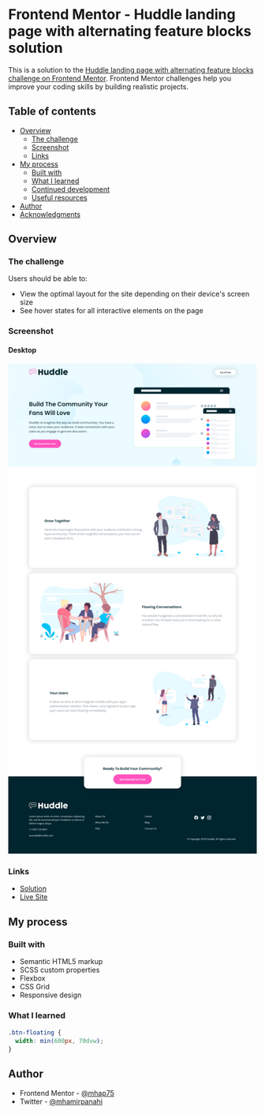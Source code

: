 # Frontend Mentor - Huddle landing page with alternating feature blocks solution

This is a solution to the [Huddle landing page with alternating feature blocks challenge on Frontend Mentor](https://www.frontendmentor.io/challenges/huddle-landing-page-with-alternating-feature-blocks-5ca5f5981e82137ec91a5100). Frontend Mentor challenges help you improve your coding skills by building realistic projects. 

## Table of contents

- [Overview](#overview)
  - [The challenge](#the-challenge)
  - [Screenshot](#screenshot)
  - [Links](#links)
- [My process](#my-process)
  - [Built with](#built-with)
  - [What I learned](#what-i-learned)
  - [Continued development](#continued-development)
  - [Useful resources](#useful-resources)
- [Author](#author)
- [Acknowledgments](#acknowledgments)

## Overview

### The challenge

Users should be able to:

- View the optimal layout for the site depending on their device's screen size
- See hover states for all interactive elements on the page

### Screenshot

#### Desktop

![](./screenshots/desktop.png)

### Links

- [Solution](https://www.frontendmentor.io/solutions/huddle-landing-page-with-alternating-feature-blocks-SNafFkDvyr)
- [Live Site](https://chic-dango-c64a44.netlify.app/)

## My process

### Built with

- Semantic HTML5 markup
- SCSS custom properties
- Flexbox
- CSS Grid
- Responsive design

### What I learned

```css
.btn-floating {
  width: min(600px, 70dvw);
}
```

## Author

- Frontend Mentor - [@mhap75](https://www.frontendmentor.io/profile/mhap75)
- Twitter - [@mhamirpanahi](https://twitter.com/mhamirpanahi)
